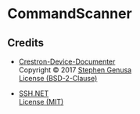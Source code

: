 # CommandScanner

## Credits
- [Crestron-Device-Documenter](https://github.com/StephenGenusa/Crestron-Device-Documenter)  
Copyright © 2017 [Stephen Genusa](https://github.com/StephenGenusa)  
[License (BSD-2-Clause)](https://github.com/StephenGenusa/Crestron-Device-Documenter/blob/master/LICENSE.txt)

- [SSH.NET](https://github.com/sshnet/SSH.NET)  
[License (MIT)](https://github.com/sshnet/SSH.NET/blob/develop/LICENSE)
